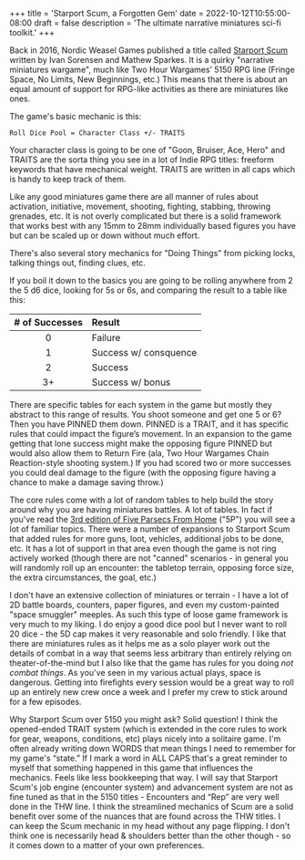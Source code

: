 +++
title = 'Starport Scum, a Forgotten Gem'
date = 2022-10-12T10:55:00-08:00
draft = false
description = 'The ultimate narrative miniatures sci-fi toolkit.'
+++

Back in 2016, Nordic Weasel Games published a title called [Starport Scum][1] written by Ivan Sorensen and Mathew Sparkes. It is a quirky "narrative miniatures wargame", much like Two Hour Wargames’ 5150 RPG line (Fringe Space, No Limits, New Beginnings, etc.) This means that there is about an equal amount of support for RPG-like activities as there are miniatures like ones. 

The game's basic mechanic is this:

`Roll Dice Pool = Character Class +/- TRAITS`

Your character class is going to be one of "Goon, Bruiser, Ace, Hero" and TRAITS are the sorta thing you see in a lot of Indie RPG titles: freeform keywords that have mechanical weight. TRAITS are written in all caps which is handy to keep track of them.

Like any good miniatures game there are all manner of rules about activation, initiative, movement, shooting, fighting, stabbing, throwing grenades, etc. It is not overly complicated but there is a solid framework that works best with any 15mm to 28mm individually based figures you have but can be scaled up or down without much effort.

There's also several story mechanics for "Doing Things" from picking locks, talking things out, finding clues, etc. 

If you boil it down to the basics you are going to be rolling anywhere from 2 the 5 d6 dice, looking for 5s or 6s, and comparing the result to a table like this:

| # of Successes | Result                |
| :----------: | :-------------------- |
|      0       | Failure               |
|      1       | Success w/ consquence |
|      2       | Success               |
|      3+      | Success w/ bonus      |

There are specific tables for each system in the game but mostly they abstract to this range of results. You shoot someone and get one 5 or 6? Then you have PINNED them down. PINNED is a TRAIT, and it has specific rules that could impact the figure’s movement. In an expansion to the game getting that lone success might make the opposing figure PINNED but would also allow them to Return Fire (ala, Two Hour Wargames Chain Reaction-style shooting system.) If you had scored two or more successes you could deal damage to the figure (with the opposing figure having a chance to make a damage saving throw.)

The core rules come with a lot of random tables to help build the story around why you are having miniatures battles. A lot of tables. In fact if you've read the [3rd edition of Five Parsecs From Home][2] ("5P") you will see a lot of familiar topics. There were a number of expansions to Starport Scum that added rules for more guns, loot, vehicles, additional jobs to be done, etc. It has a lot of support in that area even though the game is not ring actively worked (though there are not "canned" scenarios - in general you will randomly roll up an encounter: the tabletop terrain, opposing force size, the extra circumstances, the goal, etc.)

I don't have an extensive collection of miniatures or terrain - I have a lot of 2D battle boards, counters, paper figures, and even my custom-painted "space smuggler" meeples. As such this type of loose game framework is very much to my liking. I do enjoy a good dice pool but I never want to roll 20 dice - the 5D cap makes it very reasonable and solo friendly. I like that there are miniatures rules as it helps me as a solo player work out the details of combat in a way that seems less arbitrary than entirely relying on theater-of-the-mind but I also like that the game has rules for you doing _not combat things_. As you've seen in my various actual plays, space is dangerous. Getting into firefights every session would be a great way to roll up an entirely new crew once a week and I prefer my crew to stick around for a few episodes.

Why Starport Scum over 5150 you might ask? Solid question! I think the opened-ended TRAIT system (which is extended in the core rules to work for gear, weapons, conditions, etc) plays nicely into a solitaire game. I'm often already writing down WORDS that mean things I need to remember for my game's “state.” If I mark a word in ALL CAPS that's a great reminder to myself that something happened in this game that influences the mechanics. Feels like less bookkeeping that way. I will say that Starport Scum's job engine (encounter system) and advancement system are not as fine tuned as that in the 5150 titles - Encounters and “Rep” are very well done in the THW line. I think the streamlined mechanics of Scum are a solid benefit over some of the nuances that are found across the THW titles. I can keep the Scum mechanic in my head without any page flipping. I don't think one is necessarily head & shoulders better than the other though - so it comes down to a matter of your own preferences.

[1]: https://www.drivethrurpg.com/product/188598/Starport-Scum
[2]: https://modiphius.us/collections/five-parsecs-from-home

